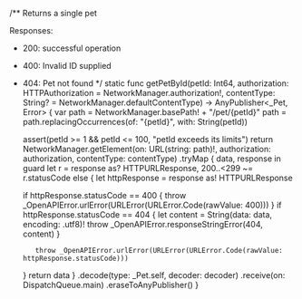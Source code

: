 /**
Returns a single pet

Responses:
   - 200: successful operation
   - 400: Invalid ID supplied
   - 404: Pet not found
*/
static func getPetById(petId: Int64, authorization: HTTPAuthorization = NetworkManager.authorization!, contentType: String? = NetworkManager.defaultContentType) -> AnyPublisher<_Pet, Error> {
var path = NetworkManager.basePath! + "/pet/{petId}"
    path = path.replacingOccurrences(of: "{petId}", with: String(petId))


        assert(petId >= 1 && petId <= 100, "petId exceeds its limits")
return NetworkManager.getElement(on: URL(string: path)!, authorization: authorization, contentType: contentType)
.tryMap { data, response in
        guard let r = response as? HTTPURLResponse, 200..<299 ~= r.statusCode else {
        let httpResponse = response as! HTTPURLResponse

        if httpResponse.statusCode == 400 {
    throw _OpenAPIError.urlError(URLError(URLError.Code(rawValue: 400)))
}
if httpResponse.statusCode == 404 {
    let content = String(data: data, encoding: .utf8)!
throw _OpenAPIError.responseStringError(404, content)
}

            throw _OpenAPIError.urlError(URLError(URLError.Code(rawValue: httpResponse.statusCode)))
        }
        return data
}
.decode(type: _Pet.self, decoder: decoder)
    .receive(on: DispatchQueue.main)
    .eraseToAnyPublisher()
}

